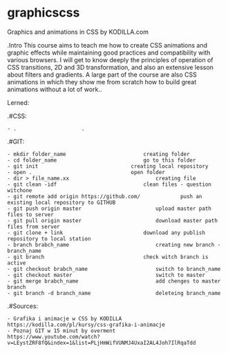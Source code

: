 # graphicscss
Graphics and animations in CSS by KODILLA.com

.Intro
This course aims to teach me how to create CSS animations and graphic effects while maintaining good practices and compatibility with various browsers.
I will get to know deeply the principles of operation of CSS transitions, 2D and 3D transformation, and also an extensive lesson about filters and gradients.
A large part of the course are also CSS animations in which they show me from scratch how to build great animations without a lot of work..

Lerned:

.#CSS:

	- .						.

.#GIT:

	- mkdir folder_name							creating folder
	- cd folder_name							go to this folder
	- git init								creating local repository
	- open .								open folder
	- dir > file_name.xx							creating file
	- git clean -idf							clean files - question witchone
	- git remote add origin https://github.com/				push an existing local repository to GITHUB
	- git push origin master						upload master path files to server
	- git pull origin master						download master path files from server
	- git clone + link							download any publish repository to local station
	- branch brabch_name							creating new branch - branch_name
	- git branch								check witch branch is active
	- git checkout brabch_name						switch to branch_name
	- git checkout master							switch to master
	- git merge brabch_name							add chenges to master branch
	- git branch -d branch_name						deleteing branch_name
	
	
.#Sources:

	- Grafika i animacje w CSS by KODILLA
	https://kodilla.com/pl/kursy/css-grafika-i-animacje
	- Poznaj GIT w 15 minut by overment
	https://www.youtube.com/watch?v=LEystZRF8fQ&index=1&list=PLjHmWifVUNMJ4UxaI2AL4Joh7IlRqaTdd
